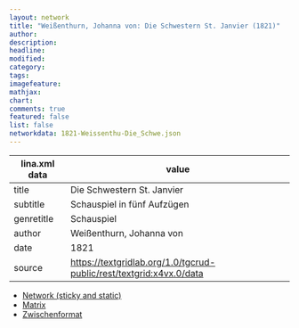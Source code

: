 ```yaml
---
layout: network
title: "Weißenthurn, Johanna von: Die Schwestern St. Janvier (1821)"
author:
description:
headline:
modified:
category:
tags:
imagefeature: 
mathjax: 
chart: 
comments: true
featured: false
list: false
networkdata: 1821-Weissenthu-Die_Schwe.json
---
```

lina.xml data  | value
------------- | -------------
title|Die Schwestern St. Janvier
subtitle|Schauspiel in fünf Aufzügen
genretitle|Schauspiel
author|Weißenthurn, Johanna von
date|1821
source|https://textgridlab.org/1.0/tgcrud-public/rest/textgrid:x4vx.0/data


* [Network (sticky and static)](/network213)
* [Matrix](/matrix213)
* [Zwischenformat](/lina213 )

